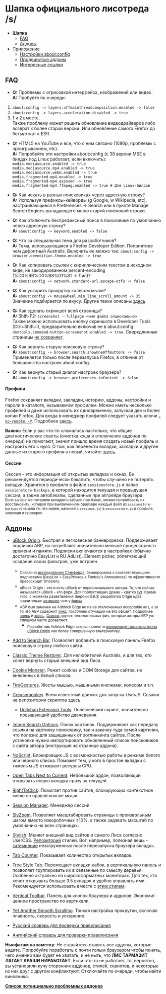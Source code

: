 # Шапка официального лисотреда /s/

* **Шапка**
  * [FAQ](header.md#faq)
  * [Аддоны](header.md#Аддоны)
* [Приложение](addendum.md)
  * [Настройки about:config](addendum.md#Настройки-aboutconfig)
  * [Продвинутые аддоны](addendum.md#Продвинутые-аддоны)
  * [Интересные ссылки](addendum.md#Интересные-ссылки)
	
## FAQ
* **Q:** Проблемы с отрисовкой интерфейса, изображений или видео. <br>
**A:** Пробуйте по очереди: <br>
1) `about:config -> layers.offmainthreadcomposition.enabled -> false` <br>
2) `about:config -> layers.acceleration.disabled -> true` <br>
3) 1 и 2 вместе.  <br>
Также проблему может решить обновление видеодрайверов либо возврат к более старой версии. Или обновление самого Firefox до беты/откат к ESR.

* **Q:** HTML5 на YouTube и все, что с ним связано (1080p, проблемы с проигрыванием, etc). <br>
**A:** Попробуйте эти настройки about:config (с 38 версии MSE в билдах под Linux работает, если включить): <br>
`media.mediasource.enabled -> true` <br>
`media.mediasource.mp4.enabled -> true` <br>
`media.mediasource.webm.enabled -> true` <br>
`media.fragmented-mp4.enabled -> true`  <br>
`media.fragmented-mp4.exposed -> true` <br>
`media.fragmented-mp4.ffmpeg.enabled -> true # Для Linux-билдов`

* **Q:** Как искать в разных поисковиках через адресную строку? <br>
**A:** Используя префиксы-кейворды (g Google, w Wikipedia, etc), настраивающиеся в Preferences -> Search или в пункте Manage Search Engines выпадающего меню старой поисковой строки.

* **Q:** Как отключить беспрефиксный поиск в поисковике по умолчанию через адресную строку? <br>
**A:** `about:config -> keyword.enabled -> false`

* **Q:** Что за специальная тема для разработчиков? <br>
**A:** Тема, использующаяся в Firefox Developer Edition. Поприятнее чем дефолтный Australis. Включить ее можно так: `about:config -> browser.devedition.theme.enabled -> true`

* **Q:** Как копировать ссылки c кириллическим текстом в исходном виде, не закодированном percent-encoding (%D0%9B%D0%B8%D1%81 -> Лис)? <br>
**A:** `about:config -> network.standard-url.escape-utf8 -> false`

* **Q:** Как ускорить прокрутку колесом мыши? <br>
**A:** `about:config -> mousewheel.min_line_scroll_amount -> 35` <br>
Значение подбирается по вкусу. Другие твики описаны [здесь](http://12bytes.org/articles/tech/firefox-scroll-tweak).

* **Q:** Как сделать скриншот всей страницы? <br>
**A:** Shift-F2: `screenshot --fullpage <имя файла опционально>` <br>
Также можно использовать кнопку скриншота в Developer Tools (Ctrl+Shift+I), предварительно включив ее в about:config: `devtools.command-button-screenshot.enabled -> true`. Сверхдлинные страницы [не сохраняет](https://bugzilla.mozilla.org/show_bug.cgi?id=766661).

* **Q:** Как вернуть старую поисковую строку? <br>
**A:** `about:config -> browser.search.showOneOffButtons -> false` <br>
Применяется только после перезапуска Firefox, в отличие от большинства настроек about:config.

* **Q:** Как вернуть старый диалог настроек браузера? <br>
**A:** `about:config -> browser.preferences.inContent -> false`

#### Профили
Firefox сохраняет вкладки, закладки, историю, аддоны, настройки и пароли в каталоге, называемом профилем. Можно иметь несколько профилей и даже использовать их одновременно, запуская две и более копии Firefox. Для входа в менеджер профилей следует указать ключи [`-no-remote -P`](https://developer.mozilla.org/en-US/docs/Mozilla/Command_Line_Options). Подробнее [здесь](https://support.mozilla.org/ru/kb/upravlenie-profilyami).

**Важно:** Если у вас что-то сломалось настолько, что общие диагностические советы (очистка кэша и отключение аддонов по очереди) не помогают, значит пришло время создать новый профиль и настроить его с нуля. О том, как перенести вкладки, закладки и другие данные из старого профиля в новый, читайте [здесь](https://support.mozilla.org/ru/kb/vosstanovlenie-vazhnyh-dannyh-iz-starogo-profilya).

#### Сессии
Сессия - это информация об открытых вкладках и окнах. Ее рекомендуется периодически бэкапить, чтобы случайно не потерять вкладки. Хранится в профиле в файле `sessionstore.js` и папке `sessionstore-backups`, в которой находится текущая и предыдущая сессии, а также автобэкапы, сделанные при апгрейде браузера. <br>
<sub>Если вы все же потеряли вкладки и забыли про бэкап, можно попробовать их восстановить, копируя при выключенном браузере каждый файл из `sessionstore-backups` (сначала те, что новее, начиная с `previous.js`) в `sessionstore.js` в профиле, запуская и проверяя.</sub>

## Аддоны
* [uBlock Origin](https://addons.mozilla.org/firefox/addon/ublock-origin/). Быстрая и легковесная баннерорезка. Поддерживает подписки ABP, но потребляет значительно меньше процессорного времени и памяти. Подписки включаются в настройках (обычно достаточно EasyList и RU AdList). Element picker, облегчающий создание своих фильтров, уже встроен.

	* <sub>Согласно [исследованию Стэнфорда](http://cyberlaw.stanford.edu/node/6730), баннерорезка с соответствующими подписками (EasyList + EasyPrivacy + Fanboy's Annoyances) по эффективности превосходит Ghostery.</sub>
	* <sub>uBlock Origin - это и есть uBlock от первоначального автора. То, что сейчас называется uBlock - его форк. Для пропустивших драму - кратко [тут](http://www.opennet.ru/opennews/art.shtml?num=42107). Кроме того, с момента разветвления (версии 0.9.3) разработка Origin идет значительно [активнее](https://github.com/gorhill/uBlock/releases) чем у [форка](https://github.com/chrisaljoudi/uBlock/releases).</sub>
	* <sub>ABP был заменен на Adblock Edge не из-за отключаемых acceptable ads, а за то что ABP содержит [зонд](https://raw.githubusercontent.com/The-OP/Fox/master/abp_notification.png), постоянно стучащий на его офсайт. Подробнее [здесь](https://adblockplus.org/development-builds/notifications-in-adblock-plus) и [здесь](https://adblockplus.org/en/privacy). [Список](https://raw.githubusercontent.com/The-OP/Fox/master/abe_diffs.png) других нежелательных фич, которые авторы ABP уж слишком часто добавляют.</sub>
		* <sub> Разработчик Adblock Edge закрыл проект и [рекомендует пользователям uBlock Origin](https://addons.mozilla.org/firefox/addon/adblock-edge/#addon-description) как более совершенную альтернативу.</sub>

* [Add to Search Bar](https://addons.mozilla.org/firefox/addon/add-to-search-bar/). Позволяет добавить в поисковую панель Firefox поисковую строку любого сайта.

* [Classic Theme Restorer](https://addons.mozilla.org/firefox/addon/classicthemerestorer/). Для нелюбителей Australis, и для тех, кто хочет вернуть старый внешний вид Лиса.

* [Cookie Monster](https://addons.mozilla.org/firefox/addon/cookie-monster/). Режет cookies и DOM Storage для сайтов, не внесенных в белый список.

* [FireGestures](https://addons.mozilla.org/firefox/addon/firegestures/). Жесты мышью, мышиными кнопками, колесом и т.п.

* [Greasemonkey](https://addons.mozilla.org/firefox/addon/greasemonkey/). Всем известный движок для запуска UserJS. Ссылки на репозитории скриптов [здесь](http://wiki.greasespot.net/User_Script_Hosting).

	* [Dollchan Extension Tools](https://github.com/SthephanShinkufag/Dollchan-Extension-Tools/). Полезнейший скрипт, значительно повышающий удобство двачевания.

* [Image Search Options](https://addons.mozilla.org/firefox/addon/image-search-options/). Поиск картинок. Поддерживает как передачу ссылки на картинку поисковику, так и закачку туда самой картинки, что полезно для защищенных от хотлинкинга сайтов. После установки нужно импортировать обновленный список поисковиков с сайта автора (инструкция на странице аддона).

* [NoScript](https://addons.mozilla.org/firefox/addon/noscript/). Блокировщик JS с возможностью работы в режиме белого или черного списка. Поможет тем, у кого в простое вкладки с тяжелым JS отжирают ресурсы CPU.

* [Open Tabs Next to Current](https://addons.mozilla.org/firefox/addon/open-tabs-next-to-current/). Небольшой аддон, позволяющий открывать новую вкладку сразу за текущей.

* [RightToClick](https://addons.mozilla.org/firefox/addon/righttoclick/). Помогает против сайтов, блокирующих контекстное меню по правой кнопке мыши.

* [Session Manager](https://addons.mozilla.org/firefox/addon/session-manager/). Менеджер сессий.

* [SlyZoom](https://addons.mozilla.org/firefox/addon/slyzoom/). Позволяет масштабировать страницы с произвольным шагом вместо изкоробочных ±10%, а также задавать масштаб по умолчанию на всех страницах.

* [Stylish](https://addons.mozilla.org/firefox/addon/stylish/). Меняет внешний вид сайтов и самого Лиса согласно UserCSS. [Репозиторий](https://userstyles.org) стилей. Вот, например, полезная вещь - [затемнение](https://userstyles.org/styles/71928/dim-unloaded-tabs) незагруженных после перезапуска браузера вкладок.

* [Tab Counter](https://addons.mozilla.org/firefox/addon/tab-counter/). Показывает количество открытых вкладок.

* [Tree Style Tab](https://addons.mozilla.org/firefox/addon/tree-style-tab/). Перемещает вкладки набок, в вертикальную панель и позволяет группировать их в связанные по смыслу деревья. Особенно актуально на широкоформатных мониторах. Для тех, кто хочет открывать больше 3.5 вкладок и удобно управлять ими. Рекомендуется использовать вместе с [этим стилем](https://userstyles.org/styles/71882/tree-style-tab-compact-tabs).

* [Vertical Toolbar](https://addons.mozilla.org/firefox/addon/vertical-toolbar/). Панель для кнопок браузера и аддонов. Экономит ценное пространство по вертикали.

* [Yet Another Smooth Scrolling](https://addons.mozilla.org/firefox/addon/yet-another-smooth-scrolling/). Тонкая настройка прокрутки, включая плавность, скорость и ускорение.

* [Русский словарь для проверки правописания](https://addons.mozilla.org/firefox/addon/russian-spellchecking-dic-3703/)

* [Английский словарь для проверки правописания](https://addons.mozilla.org/firefox/addon/united-states-english-spellche/)

**Ньюфагам на заметку**: Не старайтесь ставить все аддоны, которые видите. Попробуйте поработать с почти голым браузером чтобы понять, чего именно вам будет не хватать, и не ныть, что **ЛИС ТАРМАЗИТ ЛАГАЕТ КРАШИ НИРАБОТАЕТ**. Если что-то не работает, то, вероятно, вы установили кучу сторонних аддонов, стилей, скриптов, и некоторые из них друг с другом конфликтуют. Отключайте по очереди, чтобы найти виновника.

[**Список потенциально проблемных аддонов**](http://kb.mozillazine.org/Problematic_extensions)
